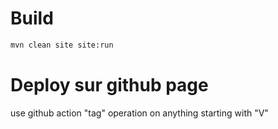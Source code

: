 
# Build

```bash
mvn clean site site:run
```

# Deploy sur github page

use github action "tag" operation on anything starting with "V"

